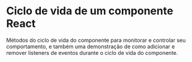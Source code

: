 # Ciclo de vida de um componente React

Métodos do ciclo de vida do componente para monitorar e controlar seu comportamento, e também uma demonstração de como adicionar e remover listeners de eventos durante o ciclo de vida do componente.